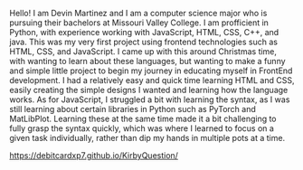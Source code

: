 Hello! I am Devin Martinez and I am a computer science major who is pursuing their bachelors at Missouri Valley College. I am profficient in Python, with experience working with JavaScript, HTML, CSS, C++, and java. This was my very first project using frontend technologies such as HTML, CSS, and JavaScript. I came up with this around Christmas time, with wanting to learn about these languages, but wanting to make a funny and simple little project to begin my journey in educating myself in FrontEnd development. I had a relatively easy and quick time learning HTML and CSS, easily creating the simple designs I wanted and learning how the language works. As for JavaScript, I struggled a bit with learning the syntax, as I was still learning about certain libraries in Python such as PyTorch and MatLibPlot. Learning these at the same time made it a bit challenging to fully grasp the syntax quickly, which was where I learned to focus on a given task individually, rather than dip my hands in multiple pots at a time.

https://debitcardxp7.github.io/KirbyQuestion/
